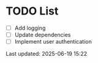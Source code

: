 # TODO List

- [ ] Add logging
- [ ] Update dependencies
- [ ] Implement user authentication

Last updated: 2025-06-19 15:22
